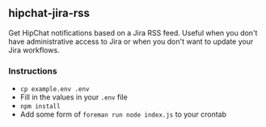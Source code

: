 ## hipchat-jira-rss

Get HipChat notifications based on a Jira RSS feed. Useful when you don't have
administrative access to Jira or when you don't want to update your Jira
workflows.

### Instructions

* `cp example.env .env`
* Fill in the values in your `.env` file
* `npm install`
* Add some form of `foreman run node index.js` to your crontab
